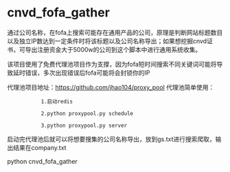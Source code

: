 # cnvd_fofa_gather
通过公司名称，在fofa上搜索可能存在通用产品的公司，原理是判断网站标题数目以及独立IP数达到一定条件时将该标题以及公司名称导出；如果想挖掘cnvd证书，可导出注册资金大于5000w的公司到这个脚本中进行通用系统收集。

该项目使用了免费代理池项目作为支撑，因为fofa短时间搜索不同关键词可能将导致延时错误，多次出现错误后fofa可能将会封锁你的IP

代理池项目地址：https://github.com/jhao104/proxy_pool
代理池简单使用：
               
               1.启动redis

               2.python proxypool.py schedule
               
               3.python proxypool.py server
               
               
启动完代理池后就可以将想要搜集的公司名称导出，放到gs.txt进行搜索爬取，输出结果在company.txt

python cnvd_fofa_gather
